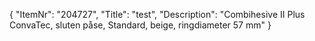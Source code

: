 {
  "ItemNr": "204727",
  "Title": "test",
  "Description": "Combihesive II Plus ConvaTec, sluten påse, Standard, beige, ringdiameter 57 mm"
}
